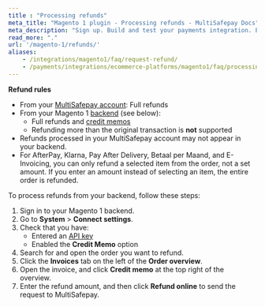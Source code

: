 ```yaml
---
title : "Processing refunds"
meta_title: "Magento 1 plugin - Processing refunds - MultiSafepay Docs"
meta_description: "Sign up. Build and test your payments integration. Explore our products and services. Use our API reference, SDKs, and wrappers. Get support."
read_more: "."
url: '/magento-1/refunds/'
aliases: 
    - /integrations/magento1/faq/request-refund/
    - /payments/integrations/ecommerce-platforms/magento1/faq/processing-refunds/
---
```

**Refund rules**  

- From your [MultiSafepay account](/account/multisafepay-account/processing-refunds/): Full refunds
-  From your Magento 1 [backend](/getting-started/glossary/#backend) (see below):  
    - Full refunds and [credit memos](https://docs.magento.com/m1/ce/user_guide/order-processing/credit-memo-create.html)
    - Refunding more than the original transaction is **not** supported
- Refunds processed in your MultiSafepay account may not appear in your backend. 
- For AfterPay, Klarna, Pay After Delivery, Betaal per Maand, and E-Invoicing, you can only refund a selected item from the order, not a set amount. If you enter an amount instead of selecting an item, the entire order is refunded.

To process refunds from your backend, follow these steps:

1. Sign in to your Magento 1 backend. 
2. Go to **System** > **Connect settings**.
3. Check that you have:
    - Entered an [API key](/getting-started/glossary/#api-key)
    - Enabled the **Credit Memo** option
4. Search for and open the order you want to refund.
5. Click the **Invoices** tab on the left of the **Order overview**.
6. Open the invoice, and click **Credit memo** at the top right of the overview.
7. Enter the refund amount, and then click **Refund online** to send the request to MultiSafepay.


 




